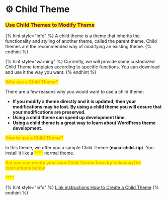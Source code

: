 # ⚙ Child Theme

### <mark style="color:purple;">Use Child Themes to Modify Theme</mark>

{% hint style="info" %}
A child theme is a theme that inherits the functionality and styling of another theme, called the parent theme. Child themes are the recommended way of modifying an existing theme.
{% endhint %}

{% hint style="warning" %}
Currently, we will provide some customized Child Theme templates according to specific functions. You can download and use it the way you want.
{% endhint %}

<mark style="color:orange;">**Why use a Child Theme?**</mark>

There are a few reasons why you would want to use a child theme:

* **If you modify a theme directly and it is updated, then your modifications may be lost. By using a child theme you will ensure that your modifications are preserved.**
* **Using a child theme can speed up development time.**
* **Using a child theme is a great way to learn about WordPress theme development.**

<mark style="color:orange;">**How to use a Child Theme?**</mark>

In this theme, we offer you a sample Child Theme (**maia-child.zip**). You install it like a <mark style="color:orange;">****</mark> normal theme.

<mark style="color:orange;">**But you can create your own Child Theme form by following the instructions below**</mark>

<mark style="color:orange;">****</mark>

{% hint style="info" %}
[Link instructions How to Create a Child Theme](https://codex.wordpress.org/Child\_Themes#How\_to\_Create\_a\_Child\_Theme)
{% endhint %}
